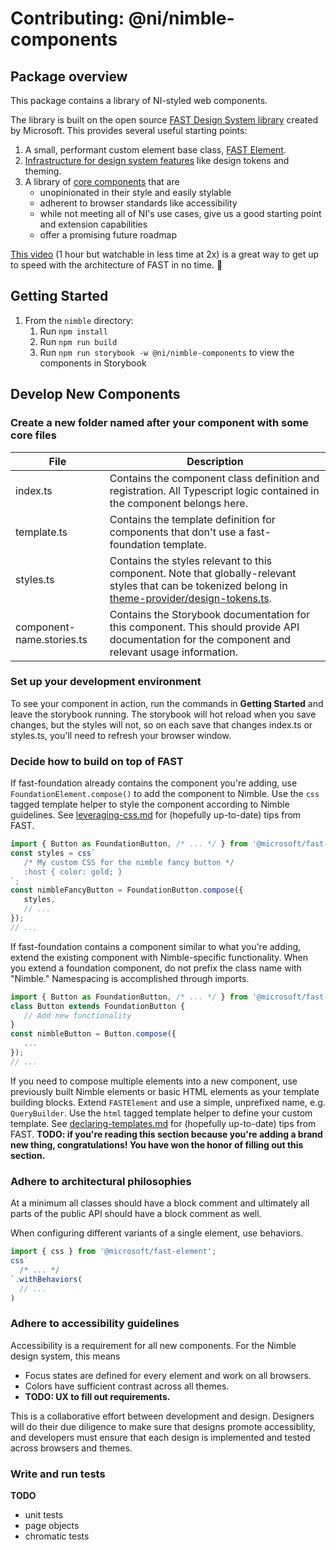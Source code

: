 # Contributing: @ni/nimble-components

## Package overview

This package contains a library of NI-styled web components.

The library is built on the open source [FAST Design System library](https://fast.design) created by Microsoft. This provides several useful starting points:
1. A small, performant custom element base class, [FAST Element](https://www.fast.design/docs/fast-element/getting-started).
1. [Infrastructure for design system features](https://www.fast.design/docs/design-systems/overview) like design tokens and theming.
1. A library of [core components](https://explore.fast.design/components/) that are
   - unopinionated in their style and easily stylable
   - adherent to browser standards like accessibility
   - while not meeting all of NI's use cases, give us a good starting point and extension capabilities
   - offer a promising future roadmap

[This video](https://www.youtube.com/watch?v=OHOKYItVQvc) (1 hour but watchable in less time at 2x) is a great way to get up to speed with the architecture of FAST in no time. 💨

## Getting Started

1. From the `nimble` directory:
   1. Run `npm install`
   1. Run `npm run build`
   1. Run `npm run storybook -w @ni/nimble-components` to view the components in Storybook

## Develop New Components

### Create a new folder named after your component with some core files

| File                      | Description |
| ------------------------- | ----------- |
| index.ts                  | Contains the component class definition and registration. All Typescript logic contained in the component belongs here. |
| template.ts               | Contains the template definition for components that don't use a fast-foundation template. |
| styles.ts                 | Contains the styles relevant to this component. Note that globally-relevant styles that can be tokenized belong in [theme-provider/design-tokens.ts](src/theme-provider/design-tokens.ts). |
| component-name.stories.ts | Contains the Storybook documentation for this component. This should provide API documentation for the component and relevant usage information. |

### Set up your development environment

To see your component in action, run the commands in **Getting Started** and leave the storybook running. The storybook will hot reload when you save changes, but the styles will not, so on each save that changes index.ts or styles.ts, you'll need to refresh your browser window.

### Decide how to build on top of FAST

If fast-foundation already contains the component you're adding, use `FoundationElement.compose()` to add the component to Nimble.
Use the `css` tagged template helper to style the component according to Nimble guidelines. See [leveraging-css.md](https://github.com/microsoft/fast/blob/c94ad896dda3d4c806585d1d0bbfb37abdc3d758/packages/web-components/fast-element/docs/guide/leveraging-css.md) for (hopefully up-to-date) tips from FAST.

```ts
import { Button as FoundationButton, /* ... */ } from '@microsoft/fast-foundation';
const styles = css`
   /* My custom CSS for the nimble fancy button */
   :host { color: gold; }
`;
const nimbleFancyButton = FoundationButton.compose({
   styles,
   // ...
});
// ...
```

If fast-foundation contains a component similar to what you're adding, extend the existing component with Nimble-specific functionality.
When you extend a foundation component, do not prefix the class name with "Nimble." Namespacing is accomplished through imports.

```ts
import { Button as FoundationButton, /* ... */ } from '@microsoft/fast-foundation';
class Button extends FoundationButton {
   // Add new functionality
}
const nimbleButton = Button.compose({
   ...
});
// ...
```

If you need to compose multiple elements into a new component, use previously built Nimble elements or basic HTML elements as your template building blocks.
Extend `FASTElement` and use a simple, unprefixed name, e.g. `QueryBuilder`.
Use the `html` tagged template helper to define your custom template. See [declaring-templates.md](https://github.com/microsoft/fast/blob/master/packages/web-components/fast-element/docs/guide/declaring-templates.md) for (hopefully up-to-date) tips from FAST.
**TODO: if you're reading this section because you're adding a brand new thing, congratulations! You have won the honor of filling out this section.**

### Adhere to architectural philosophies

At a minimum all classes should have a block comment and ultimately all parts of the public API should have a block comment as well.

When configuring different variants of a single element, use behaviors.
```ts
import { css } from '@microsoft/fast-element';
css`
  /* ... */
`.withBehaviors(
  // ...
)
```

### Adhere to accessibility guidelines

Accessibility is a requirement for all new components. For the Nimble design system, this means
- Focus states are defined for every element and work on all browsers.
- Colors have sufficient contrast across all themes.
- **TODO: UX to fill out requirements.**

This is a collaborative effort between development and design. Designers will do their due diligence to make sure that designs promote accessiblity, and developers must ensure that each design is implemented and tested across browsers and themes.

### Write and run tests

**TODO**

- unit tests
- page objects
- chromatic tests
